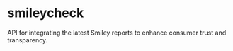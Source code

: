 # smileycheck
API for integrating the latest Smiley reports to enhance consumer trust and transparency.
